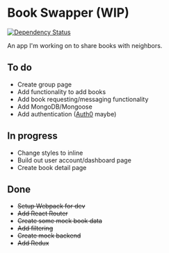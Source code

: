 # Book Swapper (WIP)

[![Dependency Status](https://dependencyci.com/github/kme211/book-swapper/badge)](https://dependencyci.com/github/kme211/book-swapper)

An app I'm working on to share books with neighbors.

## To do
- Create group page
- Add functionality to add books
- Add book requesting/messaging functionality
- Add MongoDB/Mongoose
- Add authentication ([Auth0](https://auth0.com/) maybe)

## In progress
- Change styles to inline
- Build out user account/dashboard page
- Create book detail page

## Done
- ~~Setup Webpack for dev~~
- ~~Add React Router~~
- ~~Create some mock book data~~
- ~~Add filtering~~
- ~~Create mock backend~~
- ~~Add Redux~~
